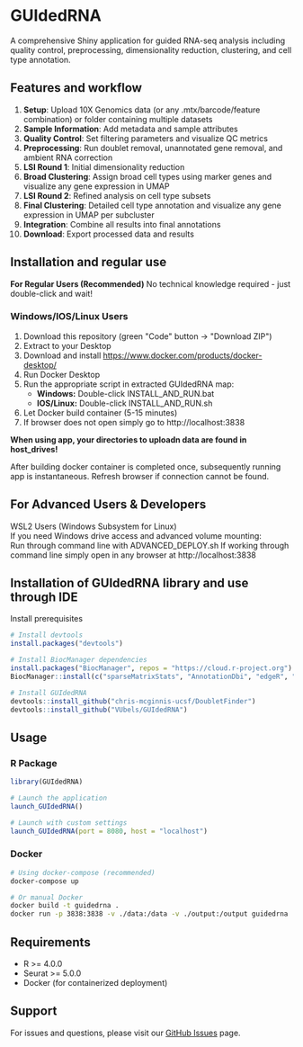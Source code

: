 # GUIdedRNA

A comprehensive Shiny application for guided RNA-seq analysis including quality control, preprocessing, dimensionality reduction, clustering, and cell type annotation.

## Features and workflow

1. **Setup**: Upload 10X Genomics data (or any .mtx/barcode/feature combination) or folder containing multiple datasets
2. **Sample Information**: Add metadata and sample attributes
3. **Quality Control**: Set filtering parameters and visualize QC metrics
4. **Preprocessing**: Run doublet removal, unannotated gene removal, and ambient RNA correction
5. **LSI Round 1**: Initial dimensionality reduction
6. **Broad Clustering**: Assign broad cell types using marker genes and visualize any gene expression in UMAP
7. **LSI Round 2**: Refined analysis on cell type subsets
8. **Final Clustering**: Detailed cell type annotation and visualize any gene expression in UMAP per subcluster
9. **Integration**: Combine all results into final annotations
10. **Download**: Export processed data and results

## Installation and regular use

**For Regular Users (Recommended)**
No technical knowledge required - just double-click and wait!  

### Windows/IOS/Linux Users
1) Download this repository (green "Code" button → "Download ZIP")  
2) Extract to your Desktop  
3) Download and install https://www.docker.com/products/docker-desktop/  
4) Run Docker Desktop  
5) Run the appropriate script in extracted GUIdedRNA map:
   - **Windows:** Double-click INSTALL_AND_RUN.bat
   - **IOS/Linux:** Double-click INSTALL_AND_RUN.sh
6) Let Docker build container (5-15 minutes)
7) If browser does not open simply go to http://localhost:3838

**When using app, your directories to uploadn data are found in host_drives!**

After building docker container is completed once, subsequently running app is instantaneous. Refresh browser if connection cannot be found. 

## For Advanced Users & Developers
WSL2 Users (Windows Subsystem for Linux)  
If you need Windows drive access and advanced volume mounting:  
Run through command line with ADVANCED_DEPLOY.sh
If working through command line simply open in any browser at http://localhost:3838  

## Installation of GUIdedRNA library and use through IDE

Install prerequisites
```r
# Install devtools
install.packages("devtools")

# Install BiocManager dependencies
install.packages("BiocManager", repos = "https://cloud.r-project.org")
BiocManager::install(c("sparseMatrixStats", "AnnotationDbi", "edgeR", "GenomicRanges", "GenomicFeatures", "org.Hs.eg.db", "TxDb.Hsapiens.UCSC.hg38.knownGene", "celda", "decontX"))

# Install GUIdedRNA
devtools::install_github("chris-mcginnis-ucsf/DoubletFinder")
devtools::install_github("VUbels/GUIdedRNA")
```

## Usage

### R Package
```r
library(GUIdedRNA)

# Launch the application
launch_GUIdedRNA()

# Launch with custom settings
launch_GUIdedRNA(port = 8080, host = "localhost")
```

### Docker
```bash
# Using docker-compose (recommended)
docker-compose up

# Or manual Docker
docker build -t guidedrna .
docker run -p 3838:3838 -v ./data:/data -v ./output:/output guidedrna
```

## Requirements

- R >= 4.0.0
- Seurat >= 5.0.0
- Docker (for containerized deployment)

## Support

For issues and questions, please visit our [GitHub Issues](https://github.com/VUbels/GUIdedRNA/issues) page.
